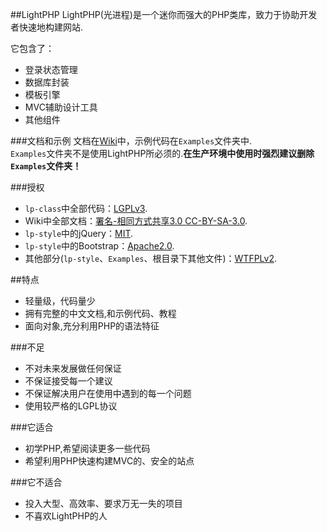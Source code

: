 ##LightPHP
LightPHP(光进程)是一个迷你而强大的PHP类库，致力于协助开发者快速地构建网站.

它包含了：

* 登录状态管理
* 数据库封装
* 模板引擎
* MVC辅助设计工具
* 其他组件

###文档和示例
文档在[Wiki](https://github.com/jybox/LightPHP/wiki)中，示例代码在`Examples`文件夹中.  
`Examples`文件夹不是使用LightPHP所必须的.**在生产环境中使用时强烈建议删除`Examples`文件夹！**

###授权
* `lp-class`中全部代码：[LGPLv3](http://www.gnu.org/licenses/lgpl.html).
* Wiki中全部文档：[署名-相同方式共享3.0 CC-BY-SA-3.0](http://zh.wikipedia.org/wiki/Wikipedia:CC-BY-SA).
* `lp-style`中的jQuery：[MIT](https://github.com/jquery/jquery/blob/master/MIT-LICENSE.txt).
* `lp-style`中的Bootstrap：[Apache2.0](http://www.apache.org/licenses/LICENSE-2.0).
* 其他部分(`lp-style`、`Examples`、根目录下其他文件)：[WTFPLv2](http://sam.zoy.org/wtfpl/COPYING).

##特点

* 轻量级，代码量少
* 拥有完整的中文文档,和示例代码、教程
* 面向对象,充分利用PHP的语法特征

###不足

* 不对未来发展做任何保证
* 不保证接受每一个建议
* 不保证解决用户在使用中遇到的每一个问题
* 使用较严格的LGPL协议

###它适合

* 初学PHP,希望阅读更多一些代码
* 希望利用PHP快速构建MVC的、安全的站点

###它不适合

* 投入大型、高效率、要求万无一失的项目
* 不喜欢LightPHP的人

